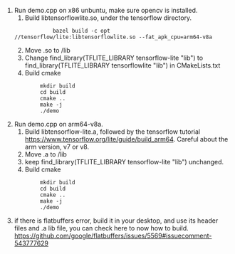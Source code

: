 1. Run demo.cpp on x86 unbuntu, make sure opencv is installed.
    1. Build libtensorflowlite.so, under the tensorflow directory.
    ```
                bazel build -c opt //tensorflow/lite:libtensorflowlite.so --fat_apk_cpu=arm64-v8a
    ```
    2. Move .so to /lib
    3. Change find_library(TFLITE_LIBRARY tensorflow-lite "lib") to find_library(TFLITE_LIBRARY tensorflowlite "lib") in CMakeLists.txt
    4. Build cmake
    ```
            mkdir build
            cd build
            cmake ..
            make -j
            ./demo
    ```
2. Run demo.cpp on arm64-v8a.
    1. Build libtensorflow-lite.a, followed by the tensorflow tutorial https://www.tensorflow.org/lite/guide/build_arm64. Careful about the arm version, v7 or v8.
    2. Move .a to /lib
    3. keep find_library(TFLITE_LIBRARY tensorflow-lite "lib") unchanged.
    4. Build cmake
    ```
            mkdir build
            cd build
            cmake ..
            make -j
            ./demo
    ```
3. if there is flatbuffers error, build it in your desktop, and use its header files and .a lib file, you can check here to now how to build. https://github.com/google/flatbuffers/issues/5569#issuecomment-543777629

